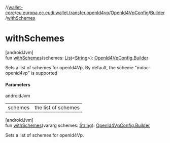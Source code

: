 //[wallet-core](../../../../index.md)/[eu.europa.ec.eudi.wallet.transfer.openId4vp](../../index.md)/[OpenId4VpConfig](../index.md)/[Builder](index.md)/[withSchemes](with-schemes.md)

# withSchemes

[androidJvm]\
fun [withSchemes](with-schemes.md)(schemes: [List](https://kotlinlang.org/api/latest/jvm/stdlib/kotlin.collections/-list/index.html)&lt;[String](https://kotlinlang.org/api/latest/jvm/stdlib/kotlin/-string/index.html)&gt;): [OpenId4VpConfig.Builder](index.md)

Sets a list of schemes for openId4Vp. By default, the scheme &quot;mdoc-openid4vp&quot; is supported

#### Parameters

androidJvm

| | |
|---|---|
| schemes | the list of schemes |

[androidJvm]\
fun [withSchemes](with-schemes.md)(vararg schemes: [String](https://kotlinlang.org/api/latest/jvm/stdlib/kotlin/-string/index.html)): [OpenId4VpConfig.Builder](index.md)

Sets a list of schemes for openId4Vp.
